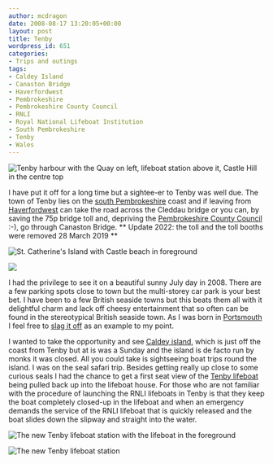 ```yaml
---
author: mcdragon
date: 2008-08-17 13:20:05+00:00
layout: post
title: Tenby
wordpress_id: 651
categories:
- Trips and outings
tags:
- Caldey Island
- Canaston Bridge
- Haverfordwest
- Pembrokeshire
- Pembrokeshire County Council
- RNLI
- Royal National Lifeboat Institution
- South Pembrokeshire
- Tenby
- Wales
---
```


![](https://img.mcdowell.si/2008/08/tenby_011-1.jpg "Tenby harbour with the Quay on left, lifeboat station above it, Castle Hill in the centre top")

I have put it off for a long time but a sightee-er to Tenby was well due. The town of Tenby lies on the [south Pembrokeshire](https://en.wikipedia.org/wiki/South_Pembrokeshire) coast and if leaving from [Haverfordwest](https://en.wikipedia.org/wiki/Haverfordwest) can take the road across the Cleddau bridge or you can, by saving the 75p bridge toll and, depriving the [Pembrokeshire County Council](https://en.wikipedia.org/wiki/Pembrokeshire_County_Council) :-), go through Canaston Bridge.
** Update 2022: the toll and the toll booths were removed 28 March 2019 **

![St. Catherine's Island with Castle beach in foreground](https://img.mcdowell.si/2008/08/p72700281-1.jpg "St. Catherine's Island with Castle beach in foreground")

![](https://img.mcdowell.si/2008/08/p72700121-1.jpg)

I had the privilege to see it on a beautiful sunny July day in 2008. There are a few parking spots close to town but the multi-storey car park is your best bet. I have been to a few British seaside towns but this beats them all with it delightful charm and lack off cheesy entertainment that so often can be found in the stereotypical British seaside town. As I was born in [Portsmouth](https://en.wikipedia.org/wiki/Portsmouth) I feel free to [slag it off](https://flickr.com/photos/13073759@N04/2615767647) as an example to my point.

I wanted to take the opportunity and see [Caldey island](https://en.wikipedia.org/wiki/Caldey_Island), which is just off the coast from Tenby but at is was a Sunday and the island is de facto run by monks it was closed. All you could take is sightseeing boat trips round the island. I was on the seal safari trip. Besides getting really up close to some curious seals I had the chance to get a first seat view of the [Tenby lifeboat](https://en.wikipedia.org/wiki/Tenby_lifeboat) being pulled back up into the lifeboat house. For those who are not familiar with the procedure of launching the RNLI lifeboats in Tenby is that they keep the boat completely closed-up in the lifeboat and when an emergency demands the service of the RNLI lifeboat that is quickly released and the boat slides down the slipway and straight into the water.

![](https://img.mcdowell.si/2008/08/tenby_021-1.jpg "The new Tenby lifeboat station with the lifeboat in the foreground")

![The new Tenby lifeboat station](https://img.mcdowell.si/2008/08/p72700231-1.jpg "The new Tenby lifeboat station")
